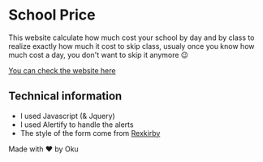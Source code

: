 # School Price

This website calculate how much cost your school by day and by class to realize exactly how much it cost to skip class, usualy once you know how much cost a day, you don't want to skip it anymore 😉

[You can check the website here](https://okuuu.github.io/School-Price/)

## Technical information

- I used Javascript (& Jquery)
- I used Alertify to handle the alerts
- The style of the form come from [Rexkirby](https://codepen.io/rexkirby/pen/Fdnlz)

Made with ❤️ by Oku
